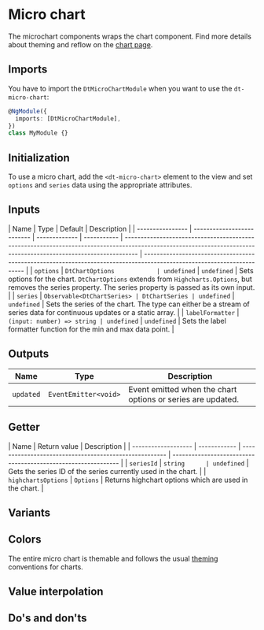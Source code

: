 # Micro chart

<ba-ux-snippet name="micro-chart-intro"></ba-ux-snippet>

<ba-live-example name="DtExampleMicroChartDefault" fullwidth></ba-live-example>

The microchart components wraps the chart component. Find more details about
theming and reflow on the [chart page](/components/charts/).

## Imports

You have to import the `DtMicroChartModule` when you want to use the
`dt-micro-chart`:

```typescript
@NgModule({
  imports: [DtMicroChartModule],
})
class MyModule {}
```

## Initialization

To use a micro chart, add the `<dt-micro-chart>` element to the view and set
`options` and `series` data using the appropriate attributes.

## Inputs

| Name             | Type                       | Default       | Description |
| ---------------- | -------------------------- | ------------- | ----------- | ---------------------------------------------------------------------------------------------------------------------------------------------------------------- | ---------------------------------------------------------------------------------------------------------------------- |
| `options`        | `DtChartOptions            | undefined`    | `undefined` | Sets options for the chart. `DtChartOptions` extends from `Highcharts.Options`, but removes the series property. The series property is passed as its own input. |
| `series`         | `Observable<DtChartSeries> | DtChartSeries | undefined`  | `undefined`                                                                                                                                                      | Sets the series of the chart. The type can either be a stream of series data for continuous updates or a static array. |
| `labelFormatter` | `(input: number) => string | undefined`    | `undefined` | Sets the label formatter function for the min and max data point.                                                                                                |

## Outputs

| Name      | Type                 | Description                                                 |
| --------- | -------------------- | ----------------------------------------------------------- |
| `updated` | `EventEmitter<void>` | Event emitted when the chart options or series are updated. |

## Getter

| Name                | Return value | Description                                            |
| ------------------- | ------------ | ------------------------------------------------------ | ------------------------------------------------------------- |
| `seriesId`          | `string      | undefined`                                             | Gets the series ID of the series currently used in the chart. |
| `highchartsOptions` | `Options`    | Returns highchart options which are used in the chart. |

## Variants

<ba-ux-snippet name="micro-chart-variants"></ba-ux-snippet>

## Colors

The entire micro chart is themable and follows the usual
[theming](/patterns/theming) conventions for charts.

## Value interpolation

<ba-ux-snippet name="micro-chart-value-interpolation"></ba-ux-snippet>

## Do's and don'ts

<ba-ux-snippet name="micro-chart-dos-donts"></ba-ux-snippet>
